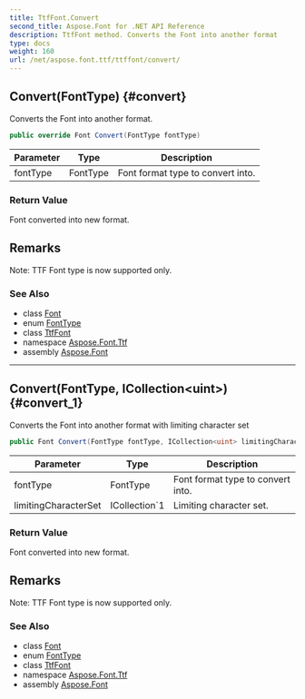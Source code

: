 ```yaml
---
title: TtfFont.Convert
second_title: Aspose.Font for .NET API Reference
description: TtfFont method. Converts the Font into another format
type: docs
weight: 160
url: /net/aspose.font.ttf/ttffont/convert/
---
```

## Convert(FontType) {#convert}

Converts the Font into another format.

```csharp
public override Font Convert(FontType fontType)
```

| Parameter | Type | Description |
| --- | --- | --- |
| fontType | FontType | Font format type to convert into. |

### Return Value

Font converted into new format.

## Remarks

Note: TTF Font type is now supported only.

### See Also

* class [Font](../../../aspose.font/font/)
* enum [FontType](../../../aspose.font/fonttype/)
* class [TtfFont](../)
* namespace [Aspose.Font.Ttf](../../ttffont/)
* assembly [Aspose.Font](../../../)

---

## Convert(FontType, ICollection&lt;uint&gt;) {#convert_1}

Converts the Font into another format with limiting character set

```csharp
public Font Convert(FontType fontType, ICollection<uint> limitingCharacterSet)
```

| Parameter | Type | Description |
| --- | --- | --- |
| fontType | FontType | Font format type to convert into. |
| limitingCharacterSet | ICollection`1 | Limiting character set. |

### Return Value

Font converted into new format.

## Remarks

Note: TTF Font type is now supported only.

### See Also

* class [Font](../../../aspose.font/font/)
* enum [FontType](../../../aspose.font/fonttype/)
* class [TtfFont](../)
* namespace [Aspose.Font.Ttf](../../ttffont/)
* assembly [Aspose.Font](../../../)


